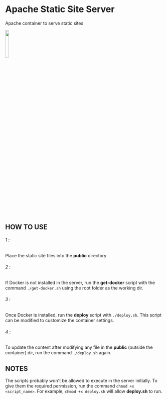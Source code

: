 # Apache Static Site Server

Apache container to serve static sites

<img src="https://i.pinimg.com/originals/4e/06/c2/4e06c2957def0eeed5be4b0a4bbe871b.png" width="15%">

## HOW TO USE 


###### 1 : 
Place the static site files into the **public** directory

###### 2 : 
If Docker is not installed in the server, run the **get-docker** script with the command 
```./get-docker.sh``` using the root folder as the working dir.

###### 3 : 
Once Docker is installed, run the **deploy** script with ```./deploy.sh```. This script can be modified to customize the container settings.

###### 4 :
To update the content after modifying any file in the **public** (outside the container) dir, run the command ```./deploy.sh``` again.


## NOTES

The scripts probably won't be allowed to execute in the server initially. To give them the required permission, run the command ```chmod +x <script_name>```. For example, ```chmod +x deploy.sh``` will allow **deploy.sh** to run.
